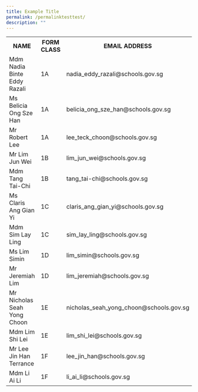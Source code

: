 ```yaml
---
title: Example Title
permalink: /permalinktesttest/
description: ""
---
```

<table>
    <tbody><tr>
        <th>NAME</th>
        <th>FORM CLASS</th>
        <th>EMAIL ADDRESS</th>
    </tr>
    <tr>
        <td>Mdm Nadia Binte Eddy Razali</td>
        <td>1A</td>
        <td>nadia_eddy_razali@schools.gov.sg</td>
    </tr>
    <tr>
        <td>Ms Belicia Ong Sze Han</td>
        <td>1A</td>
        <td>belicia_ong_sze_han@schools.gov.sg</td>
    </tr>
    <tr>
        <td>Mr Robert Lee</td>
        <td>1A</td>
        <td>lee_teck_choon@schools.gov.sg</td>
    </tr>
    <tr>
        <td>Mr Lim Jun Wei</td>
        <td>1B</td>
        <td>lim_jun_wei@schools.gov.sg</td>
    </tr>
    <tr>
        <td>Mdm Tang Tai-Chi</td>
        <td>1B</td>
        <td>tang_tai-chi@schools.gov.sg</td>
    </tr>
    <tr>
        <td>Ms Claris Ang Gian Yi</td>
        <td>1C</td>
        <td>claris_ang_gian_yi@schools.gov.sg</td>
    </tr>
    <tr>
        <td>Mdm Sim Lay Ling</td>
        <td>1C</td>
        <td>sim_lay_ling@schools.gov.sg</td>
    </tr>
    <tr>
        <td>Ms Lim Simin</td>
        <td>1D</td>
        <td>lim_simin@schools.gov.sg</td>
    </tr>
    <tr>
        <td>Mr Jeremiah Lim</td>
        <td>1D</td>
        <td>lim_jeremiah@schools.gov.sg</td>
    </tr>
    <tr>
        <td>Mr Nicholas Seah Yong Choon</td>
        <td>1E</td>
        <td>nicholas_seah_yong_choon@schools.gov.sg</td>
    </tr>
    <tr>
        <td>Mdm Lim Shi Lei</td>
        <td>1E</td>
        <td>lim_shi_lei@schools.gov.sg</td>
    </tr>
    <tr>
        <td>Mr Lee Jin Han Terrance</td>
        <td>1F</td>
        <td>lee_jin_han@schools.gov.sg</td>
    </tr>
    <tr>
        <td>Mdm Li Ai Li</td>
        <td>1F</td>
        <td>li_ai_li@schools.gov.sg</td>
    </tr>
</tbody></table>